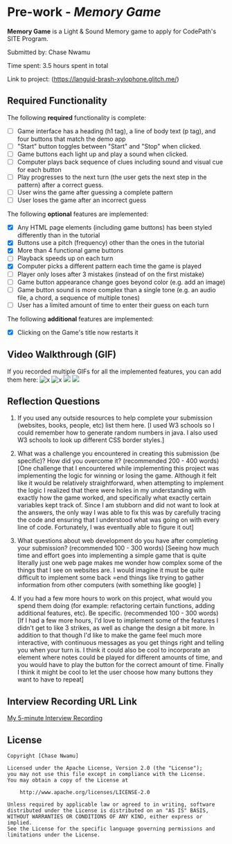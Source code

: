 # Pre-work - *Memory Game*

**Memory Game** is a Light & Sound Memory game to apply for CodePath's SITE Program. 

Submitted by: Chase Nwamu

Time spent: 3.5 hours spent in total

Link to project: (https://languid-brash-xylophone.glitch.me/)

## Required Functionality

The following **required** functionality is complete:

* [ ] Game interface has a heading (h1 tag), a line of body text (p tag), and four buttons that match the demo app
* [ ] "Start" button toggles between "Start" and "Stop" when clicked. 
* [ ] Game buttons each light up and play a sound when clicked. 
* [ ] Computer plays back sequence of clues including sound and visual cue for each button
* [ ] Play progresses to the next turn (the user gets the next step in the pattern) after a correct guess. 
* [ ] User wins the game after guessing a complete pattern
* [ ] User loses the game after an incorrect guess

The following **optional** features are implemented:

* [x] Any HTML page elements (including game buttons) has been styled differently than in the tutorial
* [x] Buttons use a pitch (frequency) other than the ones in the tutorial
* [x] More than 4 functional game buttons
* [ ] Playback speeds up on each turn
* [x] Computer picks a different pattern each time the game is played
* [ ] Player only loses after 3 mistakes (instead of on the first mistake)
* [ ] Game button appearance change goes beyond color (e.g. add an image)
* [ ] Game button sound is more complex than a single tone (e.g. an audio file, a chord, a sequence of multiple tones)
* [ ] User has a limited amount of time to enter their guess on each turn

The following **additional** features are implemented:

- [x] Clicking on the Game's title now restarts it

## Video Walkthrough (GIF)

If you recorded multiple GIFs for all the implemented features, you can add them here:
![x](http://g.recordit.co/pQmXENjGrW.gif)
![x](http://g.recordit.co/pH8ioQjm5p.gif)
![](gif3-link-here)
![](gif4-link-here)

## Reflection Questions
1. If you used any outside resources to help complete your submission (websites, books, people, etc) list them here. 
[I used W3 schools so I could remember how to generate random numbers in java. I also used W3 schools to look up different CSS border styles.]

2. What was a challenge you encountered in creating this submission (be specific)? How did you overcome it? (recommended 200 - 400 words) 
[One challenge that I encountered while implementing this project was implementing the logic for winning or losing the game. Although it felt like it would be relatively straightforward, when attempting to implement the logic I realized that there were holes in my understanding with exactly how the game worked, and specifically what exactly certain variables kept track of. Since I am stubborn and did not want to look at the answers, the only way I was able to fix this was by carefully tracing the code and ensuring that I understood what was going on with every line of code. Fortunately, I was eventually able to figure it out]

3. What questions about web development do you have after completing your submission? (recommended 100 - 300 words) 
[Seeing how much time and effort goes into implementing a simple game that is quite literally just one web page makes me wonder how complex some of the things that I see on websites are. I would imagine it must be quite difficult to implement some back =end things like trying to gather information from other computers (with something like google) ]

4. If you had a few more hours to work on this project, what would you spend them doing (for example: refactoring certain functions, adding additional features, etc). Be specific. (recommended 100 - 300 words) 
[If I had a few more hours, I'd love to implement some of the features I didn't get to like 3 strikes, as well as change the design a bit more. In addition to that though I'd like to make the game feel much more interactive, with continuous messages as you get things right and telling you when your turn is. I think it could also be cool to incorporate an element where notes could be played for different amounts of time, and you would have to play the button for the correct amount of time. Finally I think it might be cool to let the user choose how many buttons they want to have to repeat]



## Interview Recording URL Link

[My 5-minute Interview Recording](https://www.loom.com/share/f8dfd0e66cf44071abbbb3985b066ed0)


## License

    Copyright [Chase Nwamu]

    Licensed under the Apache License, Version 2.0 (the "License");
    you may not use this file except in compliance with the License.
    You may obtain a copy of the License at

        http://www.apache.org/licenses/LICENSE-2.0

    Unless required by applicable law or agreed to in writing, software
    distributed under the License is distributed on an "AS IS" BASIS,
    WITHOUT WARRANTIES OR CONDITIONS OF ANY KIND, either express or implied.
    See the License for the specific language governing permissions and
    limitations under the License.
